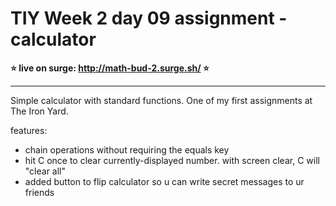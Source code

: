 # TIY Week 2 day 09 assignment - calculator

**⭐️ live on surge: http://math-bud-2.surge.sh/ ⭐️**

---

Simple calculator with standard functions. One of my first assignments at The Iron Yard.

features:
- chain operations without requiring the equals key
- hit C once to clear currently-displayed number. with screen clear, C will "clear all"
- added button to flip calculator so u can write secret messages to ur friends 

